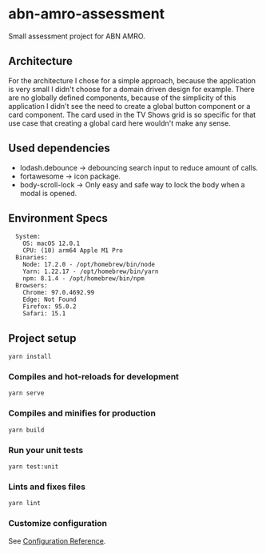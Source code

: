# abn-amro-assessment

Small assessment project for ABN AMRO.

## Architecture

For the architecture I chose for a simple approach, because the application is very small I didn't choose for a domain driven design for example. There are no globally defined components, because of the simplicity of this application I didn't see the need to create a global button component or a card component. The card used in the TV Shows grid is so specific for that use case that creating a global card here wouldn't make any sense.

## Used dependencies

- lodash.debounce -> debouncing search input to reduce amount of calls.
- fortawesome -> icon package.
- body-scroll-lock -> Only easy and safe way to lock the body when a modal is opened.

## Environment Specs

```
  System:
    OS: macOS 12.0.1
    CPU: (10) arm64 Apple M1 Pro
  Binaries:
    Node: 17.2.0 - /opt/homebrew/bin/node
    Yarn: 1.22.17 - /opt/homebrew/bin/yarn
    npm: 8.1.4 - /opt/homebrew/bin/npm
  Browsers:
    Chrome: 97.0.4692.99
    Edge: Not Found
    Firefox: 95.0.2
    Safari: 15.1
```

## Project setup

```
yarn install
```

### Compiles and hot-reloads for development

```
yarn serve
```

### Compiles and minifies for production

```
yarn build
```

### Run your unit tests

```
yarn test:unit
```

### Lints and fixes files

```
yarn lint
```

### Customize configuration

See [Configuration Reference](https://cli.vuejs.org/config/).

